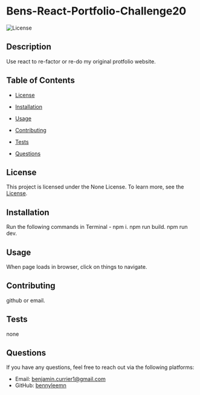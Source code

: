# Bens-React-Portfolio-Challenge20

![License](https://img.shields.io/badge/license-None-green.svg)

## Description

Use react to re-factor or re-do my original protfolio  website.

## Table of Contents

- [License](#license)
  
- [Installation](#installation)
- [Usage](#usage)
- [Contributing](#contributing)
- [Tests](#tests)
- [Questions](#questions)

## License

This project is licensed under the None License. To learn more, see the [License](https://opensource.org/licenses/None).

## Installation

Run the following commands in Terminal - npm i. npm run build. npm run dev.

## Usage

When page loads in browser, click on things to navigate.

## Contributing

github or email.

## Tests

none

## Questions

If you have any questions, feel free to reach out via the following platforms:

- Email: benjamin.currier1@gmail.com
- GitHub: [bennyleemn](https://github.com/bennyleemn)